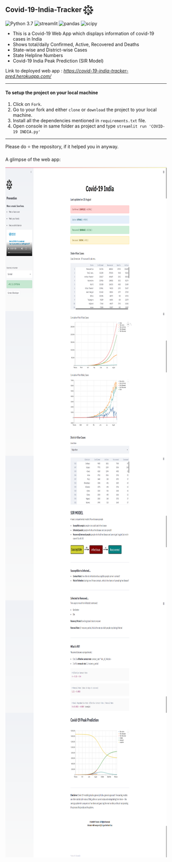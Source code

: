 ## Covid-19-India-Tracker <img src="resources/hospital.png" alt="covid" width="30px" align="center">
![Python 3.7](https://img.shields.io/badge/Python-3.7-brightgreen.svg) ![streamlit](https://img.shields.io/badge/Library-Streamlit-red) ![pandas](https://img.shields.io/badge/Library-Pandas-blue) ![scipy](https://img.shields.io/badge/Library-SciPy-9cf)
- This is a Covid-19 Web App which displays information of covid-19 cases in India
- Shows total/daily Confirmed, Active, Recovered and Deaths
- State-wise and District-wise Cases
- State Helpline Numbers
- Covid-19 India Peak Prediction (SIR Model)

Link to deployed web app : _https://covid-19-india-tracker-pred.herokuapp.com/_

--- 

#### To setup the project on your local machine
1. Click on `Fork`.
2. Go to your fork and either `clone` or `download` the project to your local machine.
3. Install all the dependencies mentioned in `requirements.txt` file.
4. Open console in same folder as project and type `streamlit run 'COVID-19 INDIA.py'`

---
Please do ⭐ the repository, if it helped you in anyway. <br /> <br />
A glimpse of the web app:

<img src="resources/Covid-1.png" alt="covid-1" align="left" width="1000" height="450">
<img src="resources/Covid-2.png" alt="covid-2" align="left" width="1000" height="450">
<img src="resources/Covid-3.png" alt="covid-3" align="left" width="1000" height="450">
<img src="resources/Covid-4.png" alt="covid-4" align="left" width="1000" height="350">
<img src="resources/Covid-5.png" alt="covid-5" align="left" width="1000" height="450">
